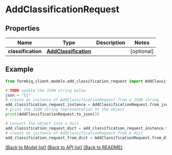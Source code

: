 # AddClassificationRequest


## Properties

Name | Type | Description | Notes
------------ | ------------- | ------------- | -------------
**classification** | [**AddClassification**](AddClassification.md) |  | [optional] 

## Example

```python
from formkiq_client.models.add_classification_request import AddClassificationRequest

# TODO update the JSON string below
json = "{}"
# create an instance of AddClassificationRequest from a JSON string
add_classification_request_instance = AddClassificationRequest.from_json(json)
# print the JSON string representation of the object
print(AddClassificationRequest.to_json())

# convert the object into a dict
add_classification_request_dict = add_classification_request_instance.to_dict()
# create an instance of AddClassificationRequest from a dict
add_classification_request_from_dict = AddClassificationRequest.from_dict(add_classification_request_dict)
```
[[Back to Model list]](../README.md#documentation-for-models) [[Back to API list]](../README.md#documentation-for-api-endpoints) [[Back to README]](../README.md)


